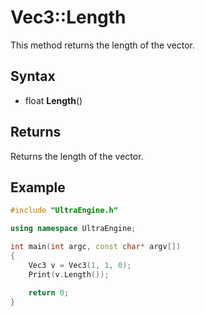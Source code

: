 # Vec3::Length

This method returns the length of the vector.

## Syntax

- float **Length**()

## Returns

Returns the length of the vector.

## Example

```c++
#include "UltraEngine.h"

using namespace UltraEngine;

int main(int argc, const char* argv[])
{
    Vec3 v = Vec3(1, 1, 0);
    Print(v.Length());

    return 0;
}
```
